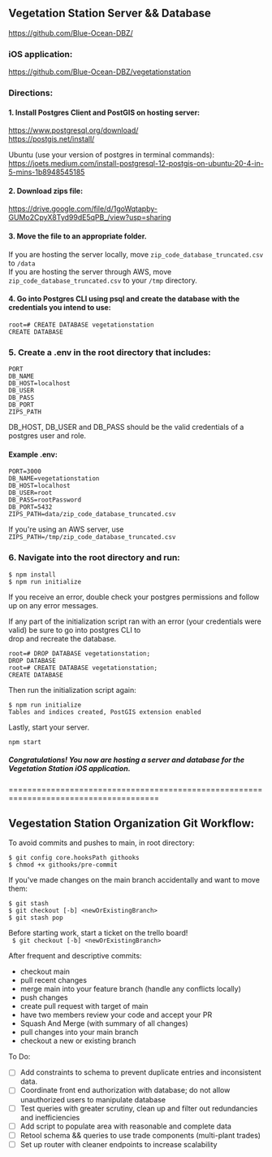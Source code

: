 ## Vegetation Station Server && Database

https://github.com/Blue-Ocean-DBZ/

### iOS application:

https://github.com/Blue-Ocean-DBZ/vegetationstation

### Directions:

#### 1. Install Postgres Client and PostGIS on hosting server:

https://www.postgresql.org/download/ \
https://postgis.net/install/

Ubuntu (use your version of postgres in terminal commands): \
https://joets.medium.com/install-postgresql-12-postgis-on-ubuntu-20-4-in-5-mins-1b8948545185

#### 2. Download zips file:

https://drive.google.com/file/d/1goWqtapby-GUMo2CpyX8Tyd99dE5qPB_/view?usp=sharing

#### 3. Move the file to an appropriate folder.

If you are hosting the server locally, move `zip_code_database_truncated.csv` to `/data` \
If you are hosting the server through AWS, move `zip_code_database_truncated.csv` to your `/tmp` directory.

#### 4. Go into Postgres CLI using psql and create the database with the credentials you intend to use:

```
root=# CREATE DATABASE vegetationstation
CREATE DATABASE
```

### 5. Create a .env in the root directory that includes:

```
PORT
DB_NAME
DB_HOST=localhost
DB_USER
DB_PASS
DB_PORT
ZIPS_PATH
```

DB_HOST, DB_USER and DB_PASS should be the valid credentials of a postgres user and role.

#### Example .env:

```
PORT=3000
DB_NAME=vegetationstation
DB_HOST=localhost
DB_USER=root
DB_PASS=rootPassword
DB_PORT=5432
ZIPS_PATH=data/zip_code_database_truncated.csv
```

If you're using an AWS server, use \
`ZIPS_PATH=/tmp/zip_code_database_truncated.csv`

### 6. Navigate into the root directory and run:

```
$ npm install
$ npm run initialize
```

If you receive an error, double check your postgres permissions and follow up on any error messages.

If any part of the initialization script ran with an error (your credentials were valid) be sure to go into postgres CLI to \
drop and recreate the database.

```
root=# DROP DATABASE vegetationstation;
DROP DATABASE
root=# CREATE DATABASE vegetationstation;
CREATE DATABASE
```

Then run the initialization script again:

```
$ npm run initialize
Tables and indices created, PostGIS extension enabled
```

Lastly, start your server.

```
npm start
```

##### Congratulations! You now are hosting a server and database for the Vegetation Station iOS application.

======================================================================================


## Vegestation Station Organization Git Workflow:

To avoid commits and pushes to main, in root directory:

```
$ git config core.hooksPath githooks
$ chmod +x githooks/pre-commit
```

If you've made changes on the main branch accidentally and want to move them:

```
$ git stash
$ git checkout [-b] <newOrExistingBranch>
$ git stash pop
```

Before starting work, start a ticket on the trello board! \
` $ git checkout [-b] <newOrExistingBranch>`

After frequent and descriptive commits:

- checkout main
- pull recent changes
- merge main into your feature branch (handle any conflicts locally)
- push changes
- create pull request with target of main
- have two members review your code and accept your PR
- Squash And Merge (with summary of all changes)
- pull changes into your main branch
- checkout a new or existing branch

To Do:

- [ ] Add constraints to schema to prevent duplicate entries and inconsistent data.
- [ ] Coordinate front end authorization with database; do not allow unauthorized users to manipulate database
- [ ] Test queries with greater scrutiny, clean up and filter out redundancies and inefficiencies
- [ ] Add script to populate area with reasonable and complete data
- [ ] Retool schema && queries to use trade components (multi-plant trades)
- [ ] Set up router with cleaner endpoints to increase scalability
